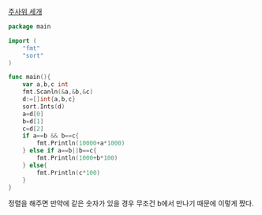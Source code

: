 [주사위 세개](https://www.acmicpc.net/problem/2480)
```go
package main

import (
	"fmt"
	"sort"
)

func main(){
	var a,b,c int
	fmt.Scanln(&a,&b,&c)
	d:=[]int{a,b,c}
	sort.Ints(d)
	a=d[0]
	b=d[1]
	c=d[2]
	if a==b && b==c{
		fmt.Println(10000+a*1000)
	} else if a==b||b==c{
		fmt.Println(1000+b*100)
	} else{
		fmt.Println(c*100)
	}
}
```
정렬을 해주면 만약에 같은 숫자가 있을 경우 무조건 b에서 만나기 때문에 이렇게 짰다.
